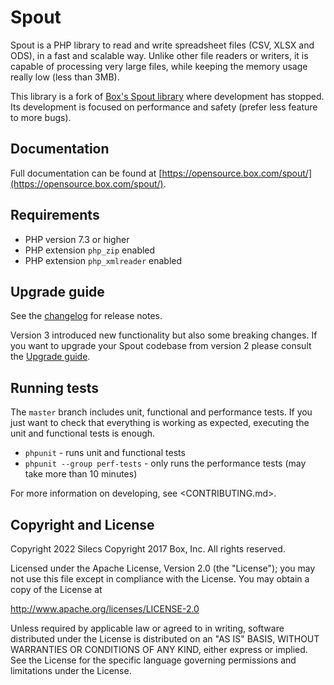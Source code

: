 # Spout

Spout is a PHP library to read and write spreadsheet files (CSV, XLSX and ODS), in a fast and scalable way.
Unlike other file readers or writers, it is capable of processing very large files, while keeping the memory usage really low (less than 3MB).

This library is a fork of [Box's Spout library](https://github.com/box/spout) where development has stopped.
Its development is focused on performance and safety (prefer less feature to more bugs).

## Documentation

Full documentation can be found at [https://opensource.box.com/spout/](https://opensource.box.com/spout/).

## Requirements

* PHP version 7.3 or higher
* PHP extension `php_zip` enabled
* PHP extension `php_xmlreader` enabled

## Upgrade guide

See the [changelog](CHANGELOG.md) for release notes.

Version 3 introduced new functionality but also some breaking changes. If you want to upgrade your Spout codebase from version 2 please consult the [Upgrade guide](UPGRADE-3.0.md). 

## Running tests

The `master` branch includes unit, functional and performance tests.
If you just want to check that everything is working as expected, executing the unit and functional tests is enough.

* `phpunit` - runs unit and functional tests
* `phpunit --group perf-tests` - only runs the performance tests (may take more than 10 minutes)

For more information on developing, see <CONTRIBUTING.md>.

## Copyright and License

Copyright 2022 Silecs
Copyright 2017 Box, Inc. All rights reserved.

Licensed under the Apache License, Version 2.0 (the "License");
you may not use this file except in compliance with the License.
You may obtain a copy of the License at

   http://www.apache.org/licenses/LICENSE-2.0

Unless required by applicable law or agreed to in writing, software
distributed under the License is distributed on an "AS IS" BASIS,
WITHOUT WARRANTIES OR CONDITIONS OF ANY KIND, either express or implied.
See the License for the specific language governing permissions and
limitations under the License.
